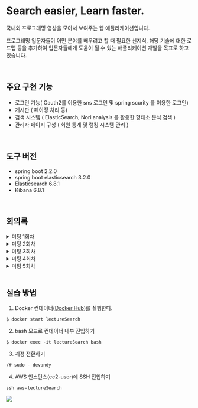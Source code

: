 # Search easier, Learn faster.

국내외 프로그래밍 영상을 모아서 보여주는 웹 애플리케이션입니다.

프로그래밍 입문자들이 어떤 분야를 배우려고 할 때 필요한 선지식, 해당 기술에 대한 로드맵 등을 추가하여 입문자들에게 도움이 될 수 있는 애플리케이션 개발을 목표로 하고 있습니다.

<br>

## 주요 구현 기능
<ul>
	<li>로그인 기능( Oauth2를 이용한 sns 로그인 및 spring scurity 를 이용한 로그인) </li>
	<li>게시판 ( 페이징 처리 등) </li>
	<li>검색 시스템 ( ElasticSearch, Nori analysis 를 활용한 형태소 분석 검색 ) </li>
	<li>관리자 페이지 구성 ( 회원 통계 및 랭킹 시스템 관리 ) </li>
</ul>
<br>

<h2>도구 버전</h2>
	<ul>
		<li> spring boot 2.2.0 </li>
		<li> spring boot elasticsearch 3.2.0 </li>
		<li> Elasticsearch 6.8.1 </li>
		<li> Kibana 6.8.1 </li>
	</ul>

<br>

## 회의록

<details>
<summary>미팅 1회차</summary>
<h2>프로젝트 미팅 1회차</h2>
장소 : 커피빈 (서울 강남구 테헤란로1길 29), 강남역 11번 출구 인근<br>
시간 :2019.09.18  오후 7시<br>
작성자 : <a href='https://github.com/GiyunPark'>박기윤</a><br>
<br>
<h2>회의 내용</h2>
<ol>
	<li>웹 사이트 주제 선정</li>
	<ul>
		<li>각자 아이디어 1~2개정도는 생각해서 모이면 좀더 원활히 진행 될거같습니다!</li>
	</ul>
	<li>모임 횟수 정하기</li>
	<ul>
		<li>자신이 원하는 정기 및 일반 모임 횟수(구체적인 시간까지)                예) 일반 스터디 월-금 9시부터 18시까지 희망, 정기 수요일 1회 등 </li>
	</ul>
	<li>개발 도구, 사용 언어 선정</li>
	<ul>
		<li>intelllj or eclispe, docker, mySQL, git, gitHub 등등..</li>
		<li>특히 intellj or eclispe 에대해서는 어떤것이 좋을지 생각해 오셨으면 합니다.!!</li>
	</ul>
	<li>기타 자신이 하고 싶은말 또는 바라는 것을 생각해오시면 얘기하는 시간을 갖을 생각입니다.</li>
</ol>
<br>
<h2>주제</h2>
<ul>
	<li>중고 경매 시스템</li>
	<li>날씨 api를 이용한 옷 추천</li>
	<li>쇼핑몰</li>
	<li>서점</li>
	<li>커플 가계부</li>
	<li>1인 크리에이터 영상 추천 플랫폼</li>
	<li>강의 추천 플랫폼 <b>*selected*</b></li>
	<ul>
		<li>예) 자바 관련 강의 검색 시 동영상을 가지고 있는 플랫폼 목록을 보여주고
플랫 폼 하위 목록으로 관련 강의 동영상 리스트를 띄움</li>
		<li>사용자가 직접 강의를 게시 할 수 있고 랭크 시스템을 통해 상위로 보내 노출</li>
		<li>기능</li>
		<ul>
			<li>회원가입 - 암호화방식(ssl, rsa) - oauth2</li>
			<li>관리자 - 플랫폼 관리 - 회원관리</li>
			<li>검색 – 필터링 – 강의리스트 출력(플랫폼 정보포함) - 사용자 </li>
			<li>게시 – 추천,랭크 – 수강후기</li>
			<li>FAQ-챗봇</li>
			<li>참고사이트 : <a href='https://www.justwatch.com/kr' target='_blank' class='url'>https://www.justwatch.com/kr</a></li>
		</ul>
	</ul>
</ul>
<br>
<h2>정기모임</h2>
<ul>
	<li>매주 목요일 (주1회)</li>
	<li>오전 10시</li>
	<li>장소 : 미정 (선릉역 디캠프 예상)</li>
</ul>
<br>
<h2>개발 도구</h2>
<ul>
	<li>인텔리제이 얼티메이트</li>
	<li>오라클</li>
	<li>docker</li>
</ul>
<br>
<h2>다음 주 정기 모임 과제( 자료 만들어서 배포 )</h2>
<ul>
	<li>도커에 대해서 (모영진)</li>
	<li>깃 사용법 (이동렬)</li>
	<li>자바 8 람다식 (박기윤) </li>
	<li>스프링 기본 개념 숙지 (박기윤)</li>
	<li>테스트코드가 왜 필요한가? (박기윤)</li>
	<li>주제에 맞게 적용할 css 템플릿 하나 찾아오기(전인원)</li>
	<li>기획서 작성하는 방법, 필요한 자료들 예)ERD, 클래스 다이어그램</li>
</ul>
<br>
<h2>개발환경(버전)</h2>
JDK1.8.202(SE 8)(2019년 1월 15일) 버전 이하 사용시 무료
<br>
<h2>19일 모임 – 개발환경 세팅</h2>
<ul>
	<li>도커 최신버젼</li>
	<li>인텔리제이 2019.02</li>
	<li>오라클db 18c</li>
	<li>자바 jre 1.8.0_202</li>
	<li>개발 방법론 정하기</li>
	<ul>
		<li>칸반보드</li>
		<li>스크럼보드</li>
		<li>애자일</li>
	</ul>
</ul>
</details>

<details>
<summary>미팅 2회차</summary>
모임 시간 :2019.09.19 10시 30분<br>
장소 : 선릉역 4번출구 디캠프 4층 커뮤니티룸<br>
작성자 : <a href='https://github.com/GiyunPark'>박기윤</a><br>
<br>
<h2>완료한 사항</h2>
<ul>
	<li>자바 버전 1.8.0_202로 통일</li>
	<li>팀 전원 intellij ultimate 버전 설치</li>
	<li>docker 설치</li>
	<ul>
		<li>mysql latest 버전으로 docker에 설치</li>
	</ul>
</ul>
<br>
<h2>회의내용</h2>
<h3>기능추가 사항</h3>
<ul>
	<li>위시리스트, 장바구니 기능</li>
	<li>무료, 유료 나누고 sort by까지</li>
</ul>
<br>
<h3>결정된 사항</h3>
<ul>
	<li>CSS template (MIT Licence 로서 무료로 사용가능)<br>
	<a href='https://demo.themewagon.com/preview/free-bootstrap-4-html5-real-estate-website-template-homeland' target='_blank' class='url'>https://demo.themewagon.com/preview/free-bootstrap-4-html5-real-estate-website-template-homeland</a></li>
	<li>애자일 방법론</li>
</ul>
<br>
<h2>기타사항</h2>
<p>2019 tech meet-up about block chain 강연 참여
장소：디캠프 6층</p>
<br>
<h2>역할분담</h2>
<ul>
  <li>회원가입 (<a href='https://github.com/youngjinmo'>모영진</a>)</li>
  <li>게시물　(<a href='https://github.com/ryeol37'>이동렬</a>)</li>
  <li>검색 (<a href='https://github.com/GiyunPark'>박기윤</a>)</li>
</ul>
</details>

<details>
<summary>미팅 3회차</summary>
모임 시간 :2019.09.26 10시 30분<br>
장소 : 선릉역 4번출구 디캠프 4층 커뮤니티룸<br>
작성자 : <a href='https://github.com/GiyunPark'>박기윤</a><br>
<br>
<h2>회의내용</h2>
<ul>
	<li><p>mybatis/ JPA 결정하기</p>
	<ul>
		<li>JPA &lt;-- 결정</li>
	</ul>
	<li>기획서에 대해 클래스 다이어그램</li>
	<li>기능 명세서</li>
	<ul>
		<li>(디자인 패턴 등 아키텍처를 생각하며 개발하는 것이 중요)</li>
	</ul>
	<li>일정표 작성하기</li>
<ul>
<br>
</details>

<details>
<summary>미팅 4회차</summary>
모임 시간 :2019.10.03 10시<br>
장소 :  강남역 12번 출구 인근 스타벅스<br>
작성자 : <a href='https://github.com/GiyunPark'>박기윤</a><br>
<br>
	<h2>회의내용</h2>
	<ul>
		<li>공부 해오고 설명들은 내용 중 더 깊이 파고들 내용 정하기</li>
	</ul>
<br>
	<h2>활동 내용</h2>
	<ul>
		<li>각자 공부해온 내용 설명 및 듣기</li>
	</ul>
<br>
	<h2>다음 주 까지 할일</h2>
	<ul>
		<li>Bena Component 차이?</li>
		<li>엘라스틱 서치란? </li>
		<li>왜 JPA가 객체 지향인가?</li>
	</ul>
<br>
</details>

<details>
<summary>미팅 5회차</summary>
모임 시간 :2019.10.09 10시<br>
장소 :  강남역 12번 출구 인근 스타벅스<br>
작성자 : <a href='https://github.com/GiyunPark'>박기윤</a><br>
<br>
	<h2>회의내용</h2>
	<ul>
		<li>동적 사이트 구축을 위해 필요한 언어 결정하기 ex) JSP, thymeleaf
		<li>회의 결과 : thymeleaf 로 결정</li>
		<li>이유 : spring boo2 에서 권장하는 언어이고 러닝타임이 길지 않을 것 이라는 의견</li>
	</ul>
<br>
	<h2>다음 주 까지 할 일</h2>
	<ul>
		<li>개인이 맡은 프로젝트 코드 개발 및 코드 리뷰 준비</li>
	<ul>
<br>
	<h2>활동 내용</h2>
	<ul>
		<li>docker elasticsearch, docker kibana 팀 전원 동일 환경 구성</li>
		<li>elasticsearch, kibana, spring boot2를 연동하여 CRUD 동작 테스트</li>
	</ul>
<br>
</details>
<br>

## 실습 방법

1. Docker 컨테이너(<a href="https://hub.docker.com/repository/docker/youngjindev/lecturesearch_aws" target="_blank">Docker Hub</a>)를 실행한다.

~~~
$ docker start lectureSearch
~~~



2. bash 모드로 컨테이너 내부 진입하기

~~~
$ docker exec -it lectureSearch bash
~~~



3. 계정 전환하기

~~~
/# sudo - devandy
~~~



4. AWS 인스턴스(ec2-user)에 SSH 진입하기

~~~
ssh aws-lectureSearch
~~~



![](https://lh3.googleusercontent.com/g3gythLbQvNqh1DJ6gQzRucPwYQw2Sfm9jU8sCR_fOwDR91lEFpdD2zOoscPocSzFTx63lSKV8AuF-07Gc1VVvbkuLALMnSOGJLh48MFwF7s4ZwVTikVzFAFH--ool-g5Ko58Q_1IznNG_R_-v6z7y5ILdToKNuTORER51xEpIqLsEbCLWeAEBquJZ9V8TQHd7eJhr6B4wOlIFQBgk1e2p4SHFOABkP8GnMsDm4LnRL4cd97vGCibHKq0PcSxpHpkNBFJzxCQZPDKjdOt5ZxNtFD8oDpQYkISU9eYnRfrF4mfdm6yDCjebx0pZe6I6kuIEudmCx6CDFuiFTP7bab6KJSYl485y0VMxFwZH0V0Urhv_LdKEcFEseq5TScTz287zIDAujl7GFR_AvCQ-ZvVHLUYwF8q6W8F1rwhQGgyN-A5j8QfaVU1dBA1jSv4Ay6lIgNhUkHImOgFi2uFsdw-pPVSTXzgn-ulPJvpcPko1OLOkVv4fSAKjI0k-orTdowrCu4ACWJgoBRacnlwvJiQUT-r5zT4ak0498oAc_SWJbwMT1htqFimaXUnCsgg1CxeMKuXQJYI0tktKPs-R7--GSZ8RKFIjpIQSgzm0ZVLTq9iNnYyIPt_xaHfjZJ2yQtG2zrWSKNnZwtAXPal2ysJHODlR4W3rcTPtSo3N87R419ItMqih0IoGaQHlAgaCl8O-2HeMmgKVMK-9-QHFEomYeHwIT27I5G9vDqxSS7oIxyiINDcg=w1440-h814-no)

